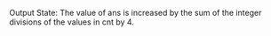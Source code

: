Output State: The value of ans is increased by the sum of the integer divisions of the values in cnt by 4.